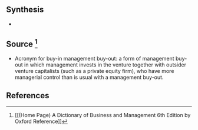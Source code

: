 ## Synthesis
- 
## Source [^1]
- Acronym for buy-in management buy-out: a form of management buy-out in which management invests in the venture together with outsider venture capitalists (such as a private equity firm), who have more managerial control than is usual with a management buy-out.
## References

[^1]: [[(Home Page) A Dictionary of Business and Management 6th Edition by Oxford Reference]]